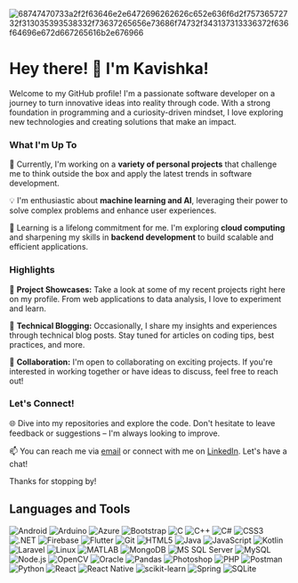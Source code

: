 
![68747470733a2f2f63646e2e6472696262626c652e636f6d2f75736572732f313035393538332f73637265656e73686f74732f343137313336372f636f64696e672d667265616b2e676966](https://github.com/kavishka852/kavishka852/assets/102681233/704c1c68-d721-4b7d-82c4-a65225d333c6)

<h1>Hey there! 👋 I'm Kavishka!</h1>

Welcome to my GitHub profile! I'm a passionate software developer on a journey to turn innovative ideas into reality through code. With a strong foundation in programming and a curiosity-driven mindset, I love exploring new technologies and creating solutions that make an impact.

### What I'm Up To

🚀 Currently, I'm working on a **variety of personal projects** that challenge me to think outside the box and apply the latest trends in software development.

💡 I'm enthusiastic about **machine learning and AI**, leveraging their power to solve complex problems and enhance user experiences.

🌱 Learning is a lifelong commitment for me. I'm exploring **cloud computing** and sharpening my skills in **backend development** to build scalable and efficient applications.

### Highlights

🎉 **Project Showcases:** Take a look at some of my recent projects right here on my profile. From web applications to data analysis, I love to experiment and learn.

📝 **Technical Blogging:** Occasionally, I share my insights and experiences through technical blog posts. Stay tuned for articles on coding tips, best practices, and more.

🤝 **Collaboration:** I'm open to collaborating on exciting projects. If you're interested in working together or have ideas to discuss, feel free to reach out!

### Let's Connect!

🌐 Dive into my repositories and explore the code. Don't hesitate to leave feedback or suggestions – I'm always looking to improve.

📫 You can reach me via [email](kavishkawe38@gmail.com) or connect with me on [LinkedIn](https://www.linkedin.com/in/roshan-weerawardhana-725840248/). Let's have a chat!

Thanks for stopping by! 

## Languages and Tools

![Android](https://img.shields.io/badge/-Android-green?logo=android)
![Arduino](https://img.shields.io/badge/-Arduino-blue?logo=arduino)
![Azure](https://img.shields.io/badge/-Azure-blue?logo=microsoft-azure)
![Bootstrap](https://img.shields.io/badge/-Bootstrap-purple?logo=bootstrap)
![C](https://img.shields.io/badge/-C-blue?logo=c)
![C++](https://img.shields.io/badge/-C++-blue?logo=c%2B%2B)
![C#](https://img.shields.io/badge/-C%23-blue?logo=c-sharp)
![CSS3](https://img.shields.io/badge/-CSS3-blue?logo=css3)
![.NET](https://img.shields.io/badge/-.NET-purple?logo=.net)
![Firebase](https://img.shields.io/badge/-Firebase-orange?logo=firebase)
![Flutter](https://img.shields.io/badge/-Flutter-blue?logo=flutter)
![Git](https://img.shields.io/badge/-Git-orange?logo=git)
![HTML5](https://img.shields.io/badge/-HTML5-red?logo=html5)
![Java](https://img.shields.io/badge/-Java-red?logo=java)
![JavaScript](https://img.shields.io/badge/-JavaScript-yellow?logo=javascript)
![Kotlin](https://img.shields.io/badge/-Kotlin-orange?logo=kotlin)
![Laravel](https://img.shields.io/badge/-Laravel-red?logo=laravel)
![Linux](https://img.shields.io/badge/-Linux-black?logo=linux)
![MATLAB](https://img.shields.io/badge/-MATLAB-orange?logo=mathworks)
![MongoDB](https://img.shields.io/badge/-MongoDB-green?logo=mongodb)
![MS SQL Server](https://img.shields.io/badge/-MS%20SQL%20Server-blue?logo=microsoft-sql-server)
![MySQL](https://img.shields.io/badge/-MySQL-blue?logo=mysql)
![Node.js](https://img.shields.io/badge/-Node.js-green?logo=node.js)
![OpenCV](https://img.shields.io/badge/-OpenCV-blue?logo=opencv)
![Oracle](https://img.shields.io/badge/-Oracle-red?logo=oracle)
![Pandas](https://img.shields.io/badge/-Pandas-blue?logo=pandas)
![Photoshop](https://img.shields.io/badge/-Photoshop-blue?logo=adobe-photoshop)
![PHP](https://img.shields.io/badge/-PHP-purple?logo=php)
![Postman](https://img.shields.io/badge/-Postman-orange?logo=postman)
![Python](https://img.shields.io/badge/-Python-blue?logo=python)
![React](https://img.shields.io/badge/-React-blue?logo=react)
![React Native](https://img.shields.io/badge/-React%20Native-blue?logo=react)
![scikit-learn](https://img.shields.io/badge/-scikit--learn-green?logo=scikit-learn)
![Spring](https://img.shields.io/badge/-Spring-green?logo=spring)
![SQLite](https://img.shields.io/badge/-SQLite-blue?logo=sqlite)


